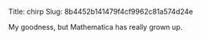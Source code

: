 Title: chirp
Slug: 8b4452b141479f4cf9962c81a574d24e

My goodness, but Mathematica has really grown up.

